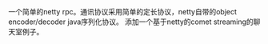 一个简单的netty rpc。通讯协议采用简单的定长协议，netty自带的object encoder/decoder java序列化协议。
添加一个基于netty的comet streaming的聊天室例子。